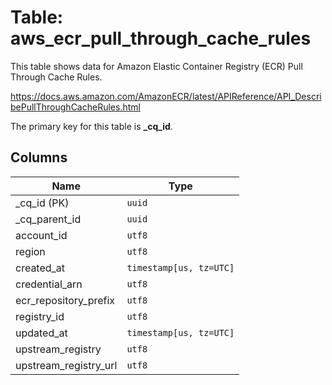 # Table: aws_ecr_pull_through_cache_rules

This table shows data for Amazon Elastic Container Registry (ECR) Pull Through Cache Rules.

https://docs.aws.amazon.com/AmazonECR/latest/APIReference/API_DescribePullThroughCacheRules.html

The primary key for this table is **_cq_id**.

## Columns

| Name          | Type          |
| ------------- | ------------- |
|_cq_id (PK)|`uuid`|
|_cq_parent_id|`uuid`|
|account_id|`utf8`|
|region|`utf8`|
|created_at|`timestamp[us, tz=UTC]`|
|credential_arn|`utf8`|
|ecr_repository_prefix|`utf8`|
|registry_id|`utf8`|
|updated_at|`timestamp[us, tz=UTC]`|
|upstream_registry|`utf8`|
|upstream_registry_url|`utf8`|